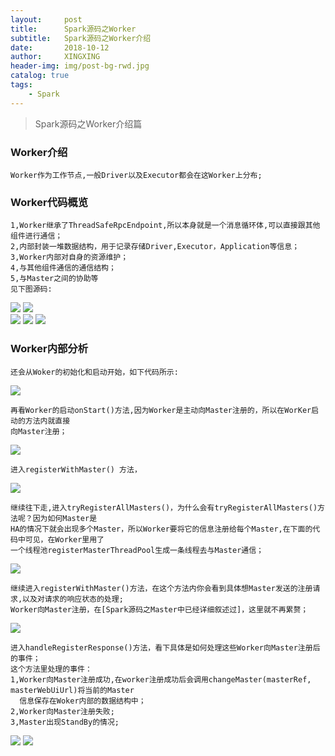 ```yaml
---
layout:     post
title:      Spark源码之Worker
subtitle:   Spark源码之Worker介绍
date:       2018-10-12
author:     XINGXING
header-img: img/post-bg-rwd.jpg
catalog: true
tags:
    - Spark
---
```


>
>Spark源码之Worker介绍篇
> 

### Worker介绍
    Worker作为工作节点,一般Driver以及Executor都会在这Worker上分布;
    
### Worker代码概览   
    1,Worker继承了ThreadSafeRpcEndpoint,所以本身就是一个消息循环体,可以直接跟其他组件进行通信；
    2,内部封装一堆数据结构，用于记录存储Driver,Executor，Application等信息；
    3,Worker内部对自身的资源维护；
    4,与其他组件通信的通信结构；
    5,与Master之间的协助等
    见下图源码:
 
![](https://ws2.sinaimg.cn/large/006tNbRwly1fw59b9benfj313a0hiq3l.jpg) 
![](https://ws4.sinaimg.cn/large/006tNbRwly1fw59a67bqzj31d809yaax.jpg)    
![](https://ws3.sinaimg.cn/large/006tNbRwly1fw59dv0qggj317e07o74g.jpg)
![](https://ws3.sinaimg.cn/large/006tNbRwly1fw59f17r33j31ku05y0sx.jpg)
![](https://ws1.sinaimg.cn/large/006tNbRwgy1fw59igrfffj31i20viq4o.jpg)

### Worker内部分析
    还会从Woker的初始化和启动开始，如下代码所示:

![](https://ws2.sinaimg.cn/large/006tNbRwgy1fw59oipxelj31is0q40ud.jpg)
    
    再看Worker的启动onStart()方法,因为Worker是主动向Master注册的，所以在WorKer启动的方法内就直接
    向Master注册；
    
![](https://ws4.sinaimg.cn/large/006tNbRwgy1fw59qdsovdj31j40mm75u.jpg) 

    进入registerWithMaster() 方法，
    
![](https://ws4.sinaimg.cn/large/006tNbRwgy1fw59rwfxogj31fo0t4wg5.jpg)  

    继续往下走,进入tryRegisterAllMasters()，为什么会有tryRegisterAllMasters()方法呢？因为如何Master是
    HA的情况下就会出现多个Master，所以Worker要将它的信息注册给每个Master,在下面的代码中可见，在Worker里用了
    一个线程池registerMasterThreadPool生成一条线程去与Master通信；
   
![](https://ws4.sinaimg.cn/large/006tNbRwgy1fw59uf2e05j31i20met9t.jpg)   

    继续进入registerWithMaster()方法，在这个方法内你会看到具体想Master发送的注册请求,以及对请求的响应状态的处理;
    Worker向Master注册，在[Spark源码之Master中已经详细叙述过]，这里就不再累赘；
    
![](https://ws4.sinaimg.cn/large/006tNbRwly1fw59z8apk1j31fs0iygmw.jpg) 

    进入handleRegisterResponse()方法，看下具体是如何处理这些Worker向Master注册后的事件；
    这个方法里处理的事件：
    1,Worker向Master注册成功,在worker注册成功后会调用changeMaster(masterRef, masterWebUiUrl)将当前的Master
      信息保存在Woker内部的数据结构中；
    2,Worker向Master注册失败;
    3,Master出现StandBy的情况;
    
![](https://ws4.sinaimg.cn/large/006tNbRwly1fw5a3gd6bsj31jk142q5p.jpg) 
![](https://ws2.sinaimg.cn/large/006tNbRwly1fw5a9dp99vj31g20c8js2.jpg)

